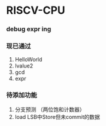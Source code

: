 # RISCV-CPU

### debug expr ing

### 现已通过
1. HelloWorld
2. lvalue2
3. gcd
4. expr

### 待添加功能
1. 分支预测 （两位饱和计数器）
2. load LSB中Store但未commit的数据